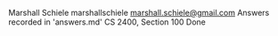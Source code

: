 Marshall Schiele
marshallschiele
marshall.schiele@gmail.com
Answers recorded in 'answers.md'
CS 2400, Section 100
Done
